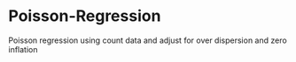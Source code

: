 # Poisson-Regression
Poisson regression using count data and adjust for over dispersion and zero inflation
